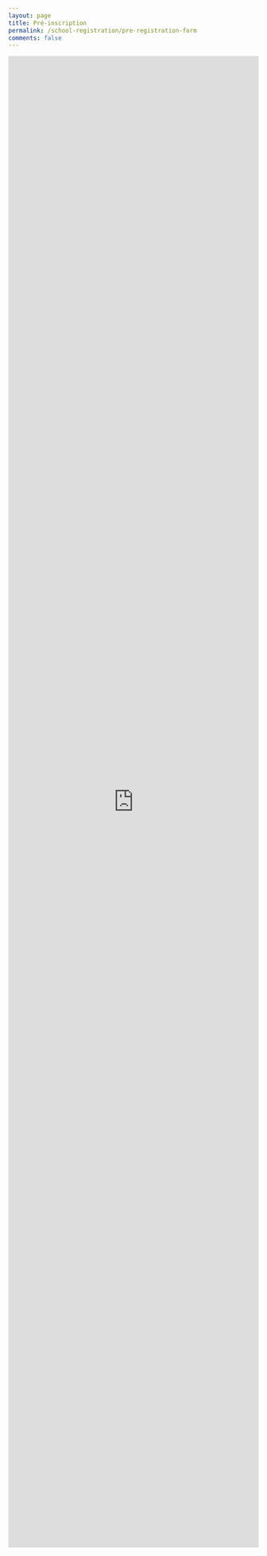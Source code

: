 ```yaml
---
layout: page
title: Pré-inscription
permalink: /school-registration/pre-registration-form
comments: false
---
```


<div class="pre-registration-wrapper">
    <iframe class="pre-registration-iframe" width="100%" height="3000px" src="https://forms.gle/iK6vwEsg2d4Fq7Rd8" frameborder="0"></iframe>
</div>
